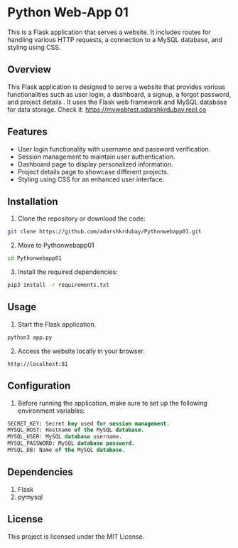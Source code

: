 # Python Web-App 01


This is a Flask application that serves a website. It includes routes for handling various HTTP requests, a connection to a MySQL database, and styling using CSS.

## Overview

This Flask application is designed to serve a website that provides various functionalities such as user login, a dashboard, a signup, a forgot password, and project details . It uses the Flask web framework and MySQL database for data storage.
Check it: https://mywebtest.adarshkrdubay.repl.co

## Features

- User login functionality with username and password verification.
- Session management to maintain user authentication.
- Dashboard page to display personalized information.
- Project details page to showcase different projects.
- Styling using CSS for an enhanced user interface.

## Installation

1. Clone the repository or download the code:

```bash
git clone https://github.com/adarshkrdubay/Pythonwebapp01.git
```
2. Move to Pythonwebapp01
```bash
cd Pythonwebapp01
```
3. Install the required dependencies:
```bash
pip3 install -r requirements.txt
```
## Usage
1. Start the Flask application.
```python
python3 app.py
```
2. Access the website locally in your browser.
```curl
http://localhost:81
```
## Configuration
1. Before running the application, make sure to set up the following environment variables:
```sql
SECRET_KEY: Secret key used for session management.
MYSQL_HOST: Hostname of the MySQL database.
MYSQL_USER: MySQL database username.
MYSQL_PASSWORD: MySQL database password.
MYSQL_DB: Name of the MySQL database.
```
## Dependencies
1. Flask
2. pymysql
## License
This project is licensed under the MIT License.
